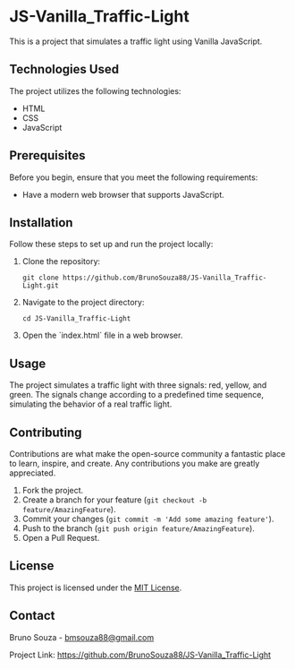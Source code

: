 <h1>JS-Vanilla_Traffic-Light</h1>

<p>This is a project that simulates a traffic light using Vanilla JavaScript.</p>

<h2>Technologies Used</h2>

<p>The project utilizes the following technologies:</p>

<ul>
  <li>HTML</li>
  <li>CSS</li>
  <li>JavaScript</li>
</ul>

<h2>Prerequisites</h2>

<p>Before you begin, ensure that you meet the following requirements:</p>

<ul>
  <li>Have a modern web browser that supports JavaScript.</li>
</ul>

<h2>Installation</h2>

<p>Follow these steps to set up and run the project locally:</p>

<ol>
  <li>Clone the repository:</li>

  <pre><code>git clone https://github.com/BrunoSouza88/JS-Vanilla_Traffic-Light.git</code></pre>

  <li>Navigate to the project directory:</li>

  <pre><code>cd JS-Vanilla_Traffic-Light</code></pre>

  <li>Open the `index.html` file in a web browser.</li>
</ol>

<h2>Usage</h2>

<p>The project simulates a traffic light with three signals: red, yellow, and green. The signals change according to a predefined time sequence, simulating the behavior of a real traffic light.</p>

<h2>Contributing</h2>

<p>Contributions are what make the open-source community a fantastic place to learn, inspire, and create. Any contributions you make are greatly appreciated.</p>

<ol>
  <li>Fork the project.</li>
  <li>Create a branch for your feature (<code>git checkout -b feature/AmazingFeature</code>).</li>
  <li>Commit your changes (<code>git commit -m 'Add some amazing feature'</code>).</li>
  <li>Push to the branch (<code>git push origin feature/AmazingFeature</code>).</li>
  <li>Open a Pull Request.</li>
</ol>

<h2>License</h2>

<p>This project is licensed under the <a href="LICENSE">MIT License</a>.</p>

<h2>Contact</h2>

<p>Bruno Souza - <a href="mailto:bmsouza88@gmail.com">bmsouza88@gmail.com</a></p>

<p>Project Link: <a href="https://github.com/BrunoSouza88/JS-Vanilla_Traffic-Light">https://github.com/BrunoSouza88/JS-Vanilla_Traffic-Light</a></p>
